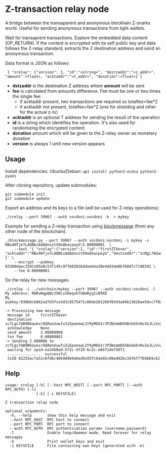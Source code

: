 # Z-transaction relay node

A bridge between the transaparent and anonymous blockhain Z-snarks world. Useful for sending anonymous transactions from light wallets.

Wait for transaprent transactions. Explore the embedded data content (OP\_RETURN). 
If the content is encrypted with its self public key and data follows the Z-relay standard, extracts the Z destination address and send an anonymous transaction.

Data format is JSON as follows:

```
 { "zrelay": {"version": 1, "id":"<string>", "destzaddr":"<z_addr>", "amount":<float>, "acktaddr":"<t_addr>", "donation":<float>} }
```

+ **dstzaddr** is the destination Z address where **amount** will be sent
+ **fee** is calculated from amounts difference. Fee must be one or two times the single fee:
  + if acktaddr present, two transactions are required so totalfee=fee\*2
  + if acktaddr not present, totalfee=fee\*2 (one for shielding and other for the actual z-tx)
+ **acktaddr** is an optional T address for sending the result of the operation
+ **id** is a string which identifies the operation. It's also used for randomizing the encrypted content.
+ **donation** amount which will be given to the Z-relay owner as monetary donation
+ **version** is always 1 until new version appears

## Usage

Install dependencies. Ubuntu/Debian: `apt install python3-ecdsa python3-pyaes`

After cloning repository, update submodules:

```
git submodule init
git submodule update
```

Export an address and its keys to a file (will be used for Z-relay operations):

`./zrelay --port 39967 --auth vocdoni:vocdoni -k  > mykey`

Example for sending a Z-relay transaction using [blockmessage](https://github.com/vocdoni/blockmessage/) (from any other node of the blockchain).

```
./blockmessage.py --port 39967 --auth vocdoni:vocdoni -i mykey -s RBx4HTje7LAQNkzAdQdnxztX9oQkacpeyU:5.00000001  \
	--text '{ "zrelay":{"version":1, "id":"firstZTXever", "acktaddr":"RBx4HTje7LAQNkzAdQdnxztX9oQkacpeyU","destzaddr":"zcMgL78dad7iExP5YeYk4oeNhtzJ1Kvh9SqfzVC6vStEJhgPEadg6pTU1EWnhnR9NwF9EQ7RrbQnLuoWKSNcCfZu2kFufyA","amount":5} }' \
	--encrypt --pubkey 03360daec2591105e8c53f145c9f7682826ddaeb4a20e4dd34e0b760d7c71903d1 \
	--fee 0.00000001
```

Do the relay for new messages.

```
./zrelay -i ../votchain/mykey --port 39967 --auth vocdoni:vocdoni -l
My address: RQRvWqpQWzJXRLv2HeqskTUDmRyg1iNTKD
My pubkey:038b6cb862ad7d3fce3d3c9575471c09de2012bbf0343a84b13628ae59cc7f0a12

-> Processing new message
 message id     firstZTXever
 destination    zcTLgc7mB9Nbaukxr6Q8wnUuwfu3iEpoeewL1Y9yM6U1rJPZWzmmDhhBxkG5nHvZeJLLVvZL68h2UFDxjc6FxqE3qmjDvNx
 acknowledge    None
 send amount    2.00000000
 txn fee        0.00000001
-> Sending 2.000000 to zcTLgc7mB9Nbaukxr6Q8wnUuwfu3iEpoeewL1Y9yM6U1rJPZWzmmDhhBxkG5nHvZeJLLVvZL68h2UFDxjc6FxqE3qmjDvNx
 waiting for opid-ea34b0ad-572c-4f19-bc2c-e6671de758f1
 ................ successful
 txID 82255ac7a51cbfd6c40b9d9b9e0ad9c03fc0ad45c06ed92bc347bf7769bb9c62

```

## Help

```
usage: zrelay [-h] [--host RPC_HOST] [--port RPC_PORT] [--auth RPC_AUTH] [-l]
              [-k] [-i KEYSFILE]

Z transaction relay node

optional arguments:
  -h, --help       show this help message and exit
  --host RPC_HOST  RPC host to connect
  --port RPC_PORT  RPC port to connect
  --auth RPC_AUTH  RPC authentication params (username:password)
  -l               Enable loop/daemon mode. Read forever for relay messages
  -k               Print wallet keys and exit
  -i KEYSFILE      File containing own keys (generated with -k)
```

